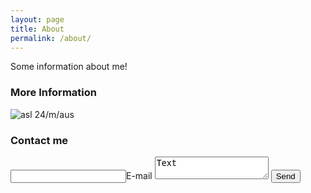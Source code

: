 ```yaml
---
layout: page
title: About
permalink: /about/
---
```


Some information about me!

### More Information

![asl](http://www.sherv.net/cm/page/hidden/msn/asl.gif)
24/m/aus

### Contact me

<form action="http://formspree.io/jakesbits@gmail.com">
  <input type="email" name="_replyto">E-mail</input>
  <input type="text" name="_gotcha" style="display:none"></input>
  <textarea name="body">Text</textarea>
  <input type="submit" value="Send">
</form>
